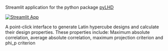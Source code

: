 Streamlit application for the python package [pyLHD](https://github.com/toledo60/pyLHD)

[![Streamlit App](https://static.streamlit.io/badges/streamlit_badge_black_white.svg)](https://share.streamlit.io/toledo60/pylhd-streamlit/main/pyLHD_streamlit.py)

A point-click interface to generate Latin hypercube designs and calculate their design properties. These properties include: Maximum absolute correlation, average absolute correlation, maximum projection criterion and phi_p criterion
